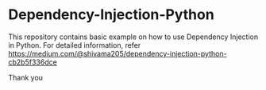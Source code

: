 # Dependency-Injection-Python

This repository contains basic example on how to use Dependency Injection in Python. 
For detailed information, refer https://medium.com/@shivama205/dependency-injection-python-cb2b5f336dce 

Thank you 
